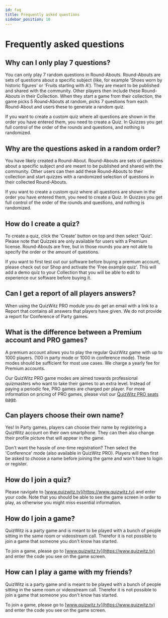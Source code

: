 ```yaml
---
id: faq
title: Frequently asked questions
sidebar_position: 10
---
```


# Frequently asked questions

## Why can I only play 7 questions?
You can only play 7 random questions in Round-Abouts. Round-Abouts are sets of questions about a specific subject 
(like, for example 'Shoes worn by historic figures' or 'Fruits starting with A'). They are meant to be published and 
shared with the community. Other players then include these Round-Abouts in their Collection. When they start a game 
from their collection, the game picks 5 Round-Abouts at random, picks 7 questions from each Round-About and 
users these to generate a random quiz.

If you want to create a custom quiz where all questions are shown in the order you have entered them, you need to 
create a Quiz. In Quizzes you get full control of the order of the rounds and questions, and nothing is randomized.

## Why are the questions asked in a random order?
You have likely created a Round-About. Round-Abouts are sets of questions about a specific subject and are meant to be 
published and shared with the community. Other users can then add these Round-Abouts to their collection and start 
quizzes with a randomized selection of questions in their collected Round-Abouts.

If you want to create a custom quiz where all questions are shown in the order you have entered them, you need to
create a Quiz. In Quizzes you get full control of the order of the rounds and questions, and nothing is randomized.

## How do I create a quiz?
To create a quiz, click the 'Create' button on top and then select 'Quiz'. Please note that Quizzes are only available 
for users with a  Premium license. Round-Abouts are free, but in those rounds you are not able to specify the order or 
the amount of questions.

If you want to first test out our software before buying a premium account, please check out our Shop and 
activate the 'Free example quiz'. This will add a demo quiz to your Collection that you will be able to edit to 
experience our software before buying it.

## Can I get a report of all players answers?
When using the QuizWitz PRO module you do get an email with a link to a Report that contains all answers that players 
have given. We do not provide a report for Conference of Party games.

## What is the difference between a Premium account and PRO games?
A premium account allows you to play the regular QuizWitz game with up to 1000 players. (100 in party mode or 1000 in 
conference mode). These modes should be sufficient for most use cases. We charge a yearly fee for Premium accounts.

Our QuizWitz PRO game modes are aimed towards professional quizmasters who want to take their games to an extra level. 
Instead of paying a periodic fee, PRO games are charged per player. For more information on pricing of PRO games, 
please visit our [QuizWitz PRO seats page](https://app.quizwitz.com/seats).

## Can players choose their own name?
Yes! In Party games, players can choose their name by registering a QuizWitz account on their own smartphone. They 
can then also change their profile picture that will appear in the game.

Don't want the hassle of one-time registration? Then select the 'Conference' mode (also available in QuizWitz PRO). 
Players will then first be asked to choose a name before joining the game and won't have to login or register.

## How do I join a quiz?
Please navigate to [www.quizwitz.tv](https://www.quizwitz.tv) and enter your code. Note that you should be able to see the game screen in order 
to play, as otherwise you might miss essential information.

## How do I join a game?
QuizWitz is a party game and is meant to be played with a bunch of people sitting in the same room or videostream call.
Therefor it is not possible to join a game that someone you don't know has started.

To join a game, please go to [www.quizwitz.tv](https://www.quizwitz.tv) and enter the code you see on the game screen.

## How can I play a game with my friends?
QuizWitz is a party game and is meant to be played with a bunch of people sitting in the same room or videostream call.
Therefor it is not possible to join a game that someone you don't know has started.

To join a game, please go to [www.quizwitz.tv](https://www.quizwitz.tv) and enter the code you see on the game screen.
